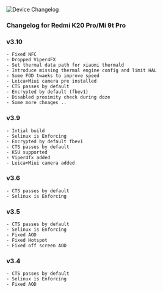 ![Device Changelog](https://i.imgur.com/C0Wcdr5.png)

### Changelog for Redmi K20 Pro/Mi 9t Pro

### v3.10
```
- Fixed NFC
- Dropped Viper4FX
- Set thermal data path for xiaomi thermald
- Introduce missing thermal engine config and limit HAL
- Some FOD twaeks to improve speed
- Leica+Miui camera pre installed
- CTS passes by default
- Encrypted by default (fbev1)
- Disabled proximity check during doze
- Some more chnages ..
```

### v3.9
```
- Intial build
- Selinux is Enforcing
- Encrypted by default fbev1
- CTS passes by default
- KSU supported
- Viper4fx added
- Leica+Miui camera added
```

### v3.6
```
- CTS passes by default
- Selinux is Enforcing
```

### v3.5
```
- CTS passes by default
- Selinux is Enforcing
- Fixed AOD 
- Fixed Hotspot
- Fixed off screen AOD
```

### v3.4
```
- CTS passes by default
- Selinux is Enforcing
- Fixed AOD 
```

